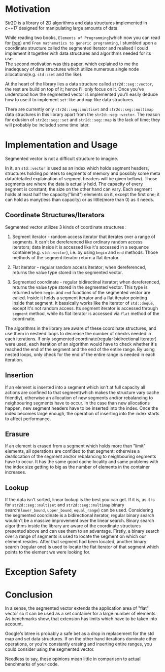 # Motivation
Str2D is a library of 2D algorithms and data structures implemented in c++17 designed for manipulating large amounts of data. 

While reading two books, `Elements of Programming`(which now you can read for [free](http://componentsprogramming.com/elements-of-programming-authors-edition/)) and `From mathematics to generic programming`, I stumbled upon a coordinate structure called the segmented iterator and realised I could implement it together with data structures and algorithms needed for its use.  
The second motivation was [this](https://www.google.com/url?sa=t&source=web&rct=j&url=https://people.freebsd.org/~lstewart/articles/cpumemory.pdf&ved=2ahUKEwirjajuv57jAhVrxKYKHbfvDV4QFjAAegQIAhAB&usg=AOvVaw3VY2lnCBaI-B57Dric65cb) paper, which explained to me the inadequacy of data structures which utilize numerous single node allocations(e.g. `std::set` and the like).

At the heart of the library lies a data structure called `str2d::seg::vector`, the rest are build on top of it; hence I'll only focus on it. Once you've understood how the segmented vector is implemented you'll easily deduce how to use it to implement `set`-like and `map`-like data structures.

There are currently only `str2d::seg::multiset` and `str2d::seg::multimap` data structures in this library apart from the `str2d::seg::vector`. 
The reason for exlusion of `str2d::seg::set` and `str2d::seg::map` is the lack of time; they will probably be included some time later.

# Implementation and Usage
Segmented vector is not a difficult structure to imagine. 

In it, an `std::vector` is used as an index which holds segment headers, structures holding pointers to segments of memory and possibly some meta data(detailed explaination of segment headers will be given bellow). Those segments are where the data is actually held. The capacity of every segment is constant; the size on the other hand can vary.
Each segment holds at least half the capacity("limit") elements on it, except the first one; it can hold as many(less than capacity) or as little(more than 0) as it needs.

## Coordinate Structures/Iterators
Segmented vector utilizes 3 kinds of coordinate structures : 
1) Segment iterator - random access iterator that iterates over a range of segments. It can't be dereferenced like ordinary
random access iterators; data inside it is accessed like it's accessed in a sequence container(e.g. `std::vector`), i.e. by
using `begin` and `end` methods. Those methods of the segment iterator return a flat iterator.
   
2) Flat iterator - regular random access iterator; when dereferenced, returns the value type stored in the segmented vector.

3) Segmented coordinate - regular bidirectinal iterator; when dereferenced, returns the value type stored in the segmented vector.
This type is returned when `begin` and `end` functions of the segmented vector are called. Inside it holds a segment iterator and a flat iterator pointing inside that segment. It bassically works like the iterator of `std::deque`, except it's not random access. Its segment iterator is accessed through `segment` method, while its flat iterator is accessed via `flat` method of the coordinate.

The algorithms in the library are aware of these coordinate structures, and use them in nesteed loops to decrease the number of checks needed in each iterations. If only segmented coordinate(regular bidirectional iterator) were used, each iteration of an algorithm would have to check whether it's reached the end of the segment and the end of the entire range. By using nested loops, only check for the end of the entire range is needed in each iteration.  

## Insertion
If an element is inserted into a segment which isn't at full capacity all actions are confined to that segment(which makes the structure vary cache friendly), otherwise an allocation of new segments and/or rebalancing to neighbouring segments have to occur.
In the case than new allocations happen, new segment headers have to be inserted into the index. Once the index becomes large enough, the operation of inserting into the index starts to affect performance. 

## Erasure
If an element is erased from a segment which holds more than "limit" elements, all operations are confided to that segment; otherwise
a deallocation of the segment and/or rebalancing to neighbouring segments have to occur. It has the same good cache locality and same problems with the index size getting to big as the number of elements in the container increases.

## Lookup
If the data isn't sorted, linear lookup is the best you can get. If it is, as it is for `str2d::seg::multiset` and `str2d::seg::multimap` binary search(`lower_bound`, `upper_bound`, `equal_range`) can be used. Considering the segmented coordinate is a bidirectional iterator, regular binary search wouldn't be a massive improvement over the linear search. Binary search algorithms inside the library are aware of the coordinate structures presented above and can use them to an advantage. Firstly, a binary search over a range of segments is used to locate the segment on which our element resides. After that segment had been located, another binary search
(regular one) is used to locate the flat iterator of that segment which points to the element we were looking for.

# Exception Safety

# Conclusion
In a sense, the segmented vector extends the application area of "flat" vector so it can be used as a set container for a large number of elements. As benchmarks show, that extension has limits which have to be taken into account. 

Google's btree is probably a safe bet as a drop in replacement for the std map and set data structures. If on the other hand iterations dominate other operations, or you're constantly erasing and inserting entire ranges, you could consider using the segmented vector.

Needless to say, these opinions mean little in comparison to actual benchmarks of your code.

